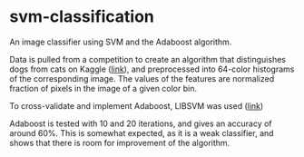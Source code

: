 # svm-classification
An image classifier using SVM and the Adaboost algorithm. 

Data is pulled from a competition to create an algorithm that distinguishes dogs from cats on Kaggle ([link](https://www.kaggle.com/c/dogs-vs-cats)), and preprocessed into 64-color histograms of the corresponding image. The values of the features are normalized fraction of pixels in the image of a given color bin.

To cross-validate and implement Adaboost, LIBSVM was used ([link](https://www.csie.ntu.edu.tw/~cjlin/libsvm/))

Adaboost is tested with 10 and 20 iterations, and gives an accuracy of around 60%. This is somewhat expected, as it is a weak classifier, and shows that there is room for improvement of the algorithm.
